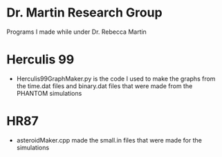 # Dr. Martin Research Group
Programs I made while under Dr. Rebecca Martin

# Herculis 99
- Herculis99GraphMaker.py is the code I used to make the graphs from the time.dat files and binary.dat files that were made from the PHANTOM simulations


# HR87
- asteroidMaker.cpp made the small.in files that were made for the simulations
